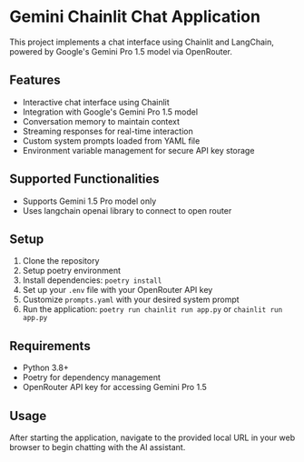 # Gemini Chainlit Chat Application

This project implements a chat interface using Chainlit and LangChain, powered by Google's Gemini Pro 1.5 model via OpenRouter.

## Features

- Interactive chat interface using Chainlit
- Integration with Google's Gemini Pro 1.5 model
- Conversation memory to maintain context
- Streaming responses for real-time interaction
- Custom system prompts loaded from YAML file
- Environment variable management for secure API key storage

## Supported Functionalities

- Supports Gemini 1.5 Pro model only
- Uses langchain openai library to connect to open router

## Setup

1. Clone the repository
2. Setup poetry environment
2. Install dependencies: `poetry install`
3. Set up your `.env` file with your OpenRouter API key
4. Customize `prompts.yaml` with your desired system prompt
5. Run the application: `poetry run chainlit run app.py` or `chainlit run app.py`

## Requirements

- Python 3.8+
- Poetry for dependency management
- OpenRouter API key for accessing Gemini Pro 1.5

## Usage
After starting the application, navigate to the provided local URL in your web browser to begin chatting with the AI assistant.